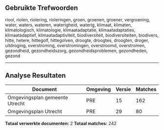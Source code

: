 ## Gebruikte Trefwoorden

riool, riolen, riolering, rioleringen, groen, groenen, groener, vergroening, water, waters, wateren, waterigheid, waterig, klimaat, klimaten, klimatologisch, klimatologie, klimaatadaptatie, klimaatadaptaties, klimaatadaptief, klimaatadaptiviteit, biodiversiteit, biodiversiteiten, biodivers, hitte, hetere, hittegolf, hittegolven, droogte, droogtes, droogten, droger, uitdroging, overstroming, overstromingen, overstroomd, overstromen, gezondheid, gezondheidszorg, gezondheidsproblemen, gezondheden, gezond

---

## Analyse Resultaten

| Document | Omgeving | Versie | Matches |
|----------|----------|---------|---------|
| Omgevingsplan gemeente Utrecht | PRE | 15 | 162 |
| Omgevingsplan Utrecht | PRE | 29 | 80 |

**Totaal verwerkte documenten:** 2
**Totaal matches:** 242